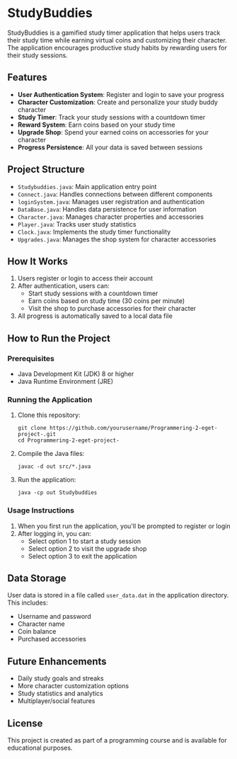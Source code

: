 # StudyBuddies

StudyBuddies is a gamified study timer application that helps users track their study time while earning virtual coins and customizing their character. The application encourages productive study habits by rewarding users for their study sessions.

## Features

- **User Authentication System**: Register and login to save your progress
- **Character Customization**: Create and personalize your study buddy character
- **Study Timer**: Track your study sessions with a countdown timer
- **Reward System**: Earn coins based on your study time
- **Upgrade Shop**: Spend your earned coins on accessories for your character
- **Progress Persistence**: All your data is saved between sessions

## Project Structure

- `Studybuddies.java`: Main application entry point
- `Connect.java`: Handles connections between different components
- `loginSystem.java`: Manages user registration and authentication
- `DataBase.java`: Handles data persistence for user information
- `Character.java`: Manages character properties and accessories
- `Player.java`: Tracks user study statistics
- `Clock.java`: Implements the study timer functionality
- `Upgrades.java`: Manages the shop system for character accessories

## How It Works

1. Users register or login to access their account
2. After authentication, users can:
   - Start study sessions with a countdown timer
   - Earn coins based on study time (30 coins per minute)
   - Visit the shop to purchase accessories for their character
3. All progress is automatically saved to a local data file

## How to Run the Project

### Prerequisites

- Java Development Kit (JDK) 8 or higher
- Java Runtime Environment (JRE)

### Running the Application

1. Clone this repository:
   ```
   git clone https://github.com/yourusername/Programmering-2-eget-project-.git
   cd Programmering-2-eget-project-
   ```

2. Compile the Java files:
   ```
   javac -d out src/*.java
   ```

3. Run the application:
   ```
   java -cp out Studybuddies
   ```

### Usage Instructions

1. When you first run the application, you'll be prompted to register or login
2. After logging in, you can:
   - Select option 1 to start a study session
   - Select option 2 to visit the upgrade shop
   - Select option 3 to exit the application

## Data Storage

User data is stored in a file called `user_data.dat` in the application directory. This includes:
- Username and password
- Character name
- Coin balance
- Purchased accessories

## Future Enhancements

- Daily study goals and streaks
- More character customization options
- Study statistics and analytics
- Multiplayer/social features

## License

This project is created as part of a programming course and is available for educational purposes.
